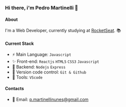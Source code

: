 ### Hi there, i'm Pedro Martinelli 👋

#### About
I'm a Web Developer, currently studying at [RocketSeat](https://www.rocketseat.com.br/). 📚

#### Current Stack
- :zap: Main Language: `Javascript`
- :sparkles: Front-end: `Reactjs` `HTML5` `CSS3` `Javascript`
- :pencil: Backend: `Nodejs` `Express`
- :construction: Version code control: `Git & Github`
- :wrench: Tools: `VScode`

#### Contacts
- 📧 Email: p.martinellinunes@gmail.com

